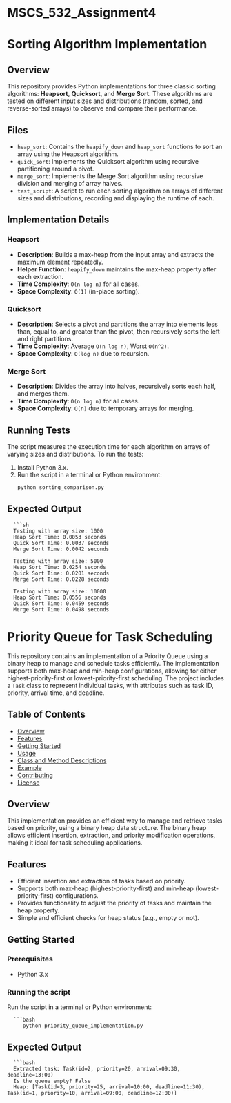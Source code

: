 # MSCS_532_Assignment4

# Sorting Algorithm Implementation

## Overview

This repository provides Python implementations for three classic sorting algorithms: **Heapsort**, **Quicksort**, and **Merge Sort**. These algorithms are tested on different input sizes and distributions (random, sorted, and reverse-sorted arrays) to observe and compare their performance.

## Files

- `heap_sort`: Contains the `heapify_down` and `heap_sort` functions to sort an array using the Heapsort algorithm.
- `quick_sort`: Implements the Quicksort algorithm using recursive partitioning around a pivot.
- `merge_sort`: Implements the Merge Sort algorithm using recursive division and merging of array halves.
- `test_script`: A script to run each sorting algorithm on arrays of different sizes and distributions, recording and displaying the runtime of each.

## Implementation Details

### Heapsort
- **Description**: Builds a max-heap from the input array and extracts the maximum element repeatedly.
- **Helper Function**: `heapify_down` maintains the max-heap property after each extraction.
- **Time Complexity**: `O(n log n)` for all cases.
- **Space Complexity**: `O(1)` (in-place sorting).

### Quicksort
- **Description**: Selects a pivot and partitions the array into elements less than, equal to, and greater than the pivot, then recursively sorts the left and right partitions.
- **Time Complexity**: Average `O(n log n)`, Worst `O(n^2)`.
- **Space Complexity**: `O(log n)` due to recursion.

### Merge Sort
- **Description**: Divides the array into halves, recursively sorts each half, and merges them.
- **Time Complexity**: `O(n log n)` for all cases.
- **Space Complexity**: `O(n)` due to temporary arrays for merging.

## Running Tests

The script measures the execution time for each algorithm on arrays of varying sizes and distributions. To run the tests:
1. Install Python 3.x.
2. Run the script in a terminal or Python environment:
   ```sh
   python sorting_comparison.py
## Expected Output
      ```sh
      Testing with array size: 1000
      Heap Sort Time: 0.0053 seconds
      Quick Sort Time: 0.0037 seconds
      Merge Sort Time: 0.0042 seconds
      
      Testing with array size: 5000
      Heap Sort Time: 0.0254 seconds
      Quick Sort Time: 0.0201 seconds
      Merge Sort Time: 0.0228 seconds
      
      Testing with array size: 10000
      Heap Sort Time: 0.0556 seconds
      Quick Sort Time: 0.0459 seconds
      Merge Sort Time: 0.0498 seconds

# Priority Queue for Task Scheduling

This repository contains an implementation of a Priority Queue using a binary heap to manage and schedule tasks efficiently. The implementation supports both max-heap and min-heap configurations, allowing for either highest-priority-first or lowest-priority-first scheduling. The project includes a `Task` class to represent individual tasks, with attributes such as task ID, priority, arrival time, and deadline.

## Table of Contents
- [Overview](#overview)
- [Features](#features)
- [Getting Started](#getting-started)
- [Usage](#usage)
- [Class and Method Descriptions](#class-and-method-descriptions)
- [Example](#example)
- [Contributing](#contributing)
- [License](#license)

## Overview

This implementation provides an efficient way to manage and retrieve tasks based on priority, using a binary heap data structure. The binary heap allows efficient insertion, extraction, and priority modification operations, making it ideal for task scheduling applications.

## Features

- Efficient insertion and extraction of tasks based on priority.
- Supports both max-heap (highest-priority-first) and min-heap (lowest-priority-first) configurations.
- Provides functionality to adjust the priority of tasks and maintain the heap property.
- Simple and efficient checks for heap status (e.g., empty or not).

## Getting Started

### Prerequisites

- Python 3.x

### Running the script

Run the script in a terminal or Python environment:

      ```bash
         python priority_queue_implementation.py
## Expected Output
      ```bash
      Extracted task: Task(id=2, priority=20, arrival=09:30, deadline=13:00)
      Is the queue empty? False
      Heap: [Task(id=3, priority=25, arrival=10:00, deadline=11:30), Task(id=1, priority=10, arrival=09:00, deadline=12:00)]

